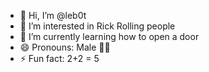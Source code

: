 - 👋 Hi, I’m @leb0t
- 👀 I’m interested in Rick Rolling people
- 🌱 I’m currently learning how to open a door
- 😄 Pronouns: Male 🤫🧏
- ⚡ Fun fact: 2+2 = 5

<!---
leb0t/leb0t is a ✨ special ✨ repository because its `README.md` (this file) appears on your GitHub profile.
You can click the Preview link to take a look at your changes.
🫵🤨📸 why u checking dis broski?!?!?!
--->
